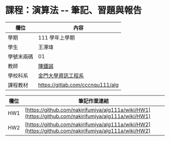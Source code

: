 # 課程：演算法 -- 筆記、習題與報告

欄位 | 內容
-----|--------
學期 | 111 學年上學期
學生 |  王澤瑋
學號末兩碼 | 01
教師 | [陳鍾誠](https://www.nqu.edu.tw/educsie/index.php?act=blog&code=list&ids=4)
學校科系 | [金門大學資訊工程系](https://www.nqu.edu.tw/educsie/index.php)
課程教材 | https://gitlab.com/cccnqu111/alg

欄位 | 筆記作業連結
-----|--------|
HW1|[https://github.com/nakirifumiya/alg111a/wiki/HW1](https://github.com/nakirifumiya/alg111a/wiki/HW1)
HW2|[https://github.com/nakirifumiya/alg111a/wiki/HW2](https://github.com/nakirifumiya/alg111a/wiki/HW2)
